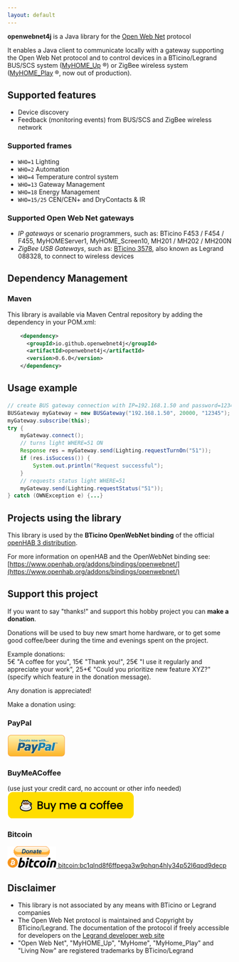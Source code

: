 ```yaml
---
layout: default
---
```


**openwebnet4j** is a Java library for the [Open Web Net](https://developer.legrand.com/documentation/open-web-net-for-myhome/) protocol

It enables a Java client to communicate locally with a gateway supporting the Open Web Net protocol and to control devices in a BTicino/Legrand  BUS/SCS system ([MyHOME_Up](https://www.bticino.com/products-catalogue/myhome_up-simple-home-automation-system/) &reg;) or ZigBee wireless system ([MyHOME_Play](http://www.homesystems-legrandgroup.com/BtHomeSystems/productDetail.action?lang=EN&productId=061) &reg;, now out of production).

## Supported features

* Device discovery
* Feedback (monitoring events) from BUS/SCS and ZigBee wireless network 

### Supported frames

* `WHO=1` Lighting
* `WHO=2` Automation
* `WHO=4` Temperature control system
* `WHO=13` Gateway Management
* `WHO=18` Energy Management
* `WHO=15/25` CEN/CEN+ and DryContacts & IR

### Supported Open Web Net gateways
- *IP gateways* or scenario programmers, such as: BTicino F453 / F454 / F455, MyHOMEServer1,  MyHOME_Screen10, MH201 / MH202 / MH200N 
- *ZigBee USB Gateways*, such as: [BTicino 3578](https://catalogo.bticino.it/BTI-3578-IT), also known as Legrand 088328, to connect to wireless devices


## Dependency Management

### Maven

This library is available via Maven Central repository by adding the dependency in your POM.xml:

```xml   
    <dependency>
      <groupId>io.github.openwebnet4j</groupId>
      <artifactId>openwebnet4j</artifactId>
      <version>0.6.0</version>
    </dependency>
```


## Usage example
```java
// create BUS gateway connection with IP=192.168.1.50 and password=12345
BUSGateway myGateway = new BUSGateway("192.168.1.50", 20000, "12345");
myGateway.subscribe(this);
try {
    myGateway.connect();
    // turns light WHERE=51 ON
    Response res = myGateway.send(Lighting.requestTurnOn("51"));
    if (res.isSuccess()) {
        System.out.println("Request successful");
    }
    // requests status light WHERE=51
    myGateway.send(Lighting.requestStatus("51"));
} catch (OWNException e) {...}
```


## Projects using the library
This library is used by the **BTicino OpenWebNet binding** of the official [openHAB 3 distribution](https://www.openhab.org/).

For more information on openHAB and the OpenWebNet binding see: [https://www.openhab.org/addons/bindings/openwebnet/](https://www.openhab.org/addons/bindings/openwebnet/)


## Support this project
If you want to say "thanks!" and support this hobby project you can **make a donation**.

Donations will be used to buy new smart home hardware, or to get some good coffee/beer during the time and evenings spent on the project. 

Example donations:<br>
5€ "A coffee for you", 15€ "Thank you!", 25€ "I use it regularly and appreciate your work", 25+€ "Could you prioritize new feature XYZ?" (specify which feature in the donation message).

Any donation is appreciated! 

Make a donation using:

### PayPal
[<img src="/img/pp_donate2.png" width="130">](https://www.paypal.com/donate/?cmd=_s-xclick&hosted_button_id=EJHGYJ7SLESNY)

### BuyMeACoffee
(use just your credit card, no account or other info needed)
[<img src="img/bmc.png">](https://www.buymeacoffee.com/mvcode)

### Bitcoin
[<img src="img/bitcoin-donate-black.png" alt="bitcoin donate" width="110"> bitcoin:bc1qlnd8f6ffpega3w9phqn4hly34p52l6qpd9decp](bitcoin:bc1qlnd8f6ffpega3w9phqn4hly34p52l6qpd9decp?label=openwebnet4j%20Donation)


## Disclaimer
- This library is not associated by any means with BTicino or Legrand companies
- The Open Web Net protocol is maintained and Copyright by BTicino/Legrand. The documentation of the protocol if freely accessible for developers on the [Legrand developer web site](https://developer.legrand.com/documentation/open-web-net-for-myhome/)
- "Open Web Net", "MyHOME_Up", "MyHome", "MyHome_Play" and "Living Now" are registered trademarks by BTicino/Legrand
